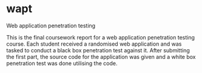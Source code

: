 # wapt
Web application penetration testing

This is the final coursework report for a web application penetration testing course. Each student received a randomised web application and was tasked to conduct a black box penetration test against it. After submitting the first part, the source code for the application was given and a white box penetration test was done utilising the code.
